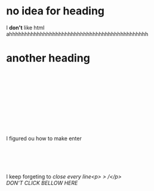 <!DOCTYPE html>
<html>
<head>
<title> first website</title>
</head>
<body>
<h1>no idea for heading</h1>
<p1>I <strong>don't</strong> like html</p1>
<br>
<p2>ahhhhhhhhhhhhhhhhhhhhhhhhhhhhhhhhhhhhhhhhhhhhh</p2>
<h1> another heading </h1>
<br>
<br>
<br>
<br>
<br>
<br>
<br>
<br>
<br>
<br>
I figured ou how to make enter<p3>
<br>
<br>
<br>
<br>
<br>
<br>
<p4>I keep forgeting to <i>close<i> every line&ltp> > /&lt/p></p4>
<br>
<h>DON'T CLICK BELLOW HERE</h>
<a aria-expanded="false" role="button" tabindex="0" target="_top"><svg class="gb_Ue" focusable="false" viewBox="0 0 24 24"></svg></a>
</body>

</html>

